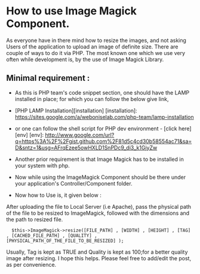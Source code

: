 # How to use Image Magick Component.

As everyone have in there mind how to resize the images, and not asking Users of the application to upload an image of definite size.
There are couple of ways to do it via PHP.
The most known one which we use very often while development is, by the use of Image Magick Library.

## Minimal requirement :
* As this is PHP team's code snippet section, one should have the LAMP installed in place; for which you can follow the below give link,

* [PHP LAMP Installation][installation]
[installation]: https://sites.google.com/a/weboniselab.com/php-team/lamp-installation
* or one can follow the shell script for PHP dev environment - [click here][env]
[env]: http://www.google.com/url?q=https%3A%2F%2Fgist.github.com%2F81d5c4cd30b58554ac71&sa=D&sntz=1&usg=AFrqEzee5owHXLD1SnPDc9_di3_k1GjyZw

* Another prior requirement is that Image Magick has to be installed in your system with php.

* Now while using the ImageMagick Component should be there under your application's Controller/Component folder.

* Now how to Use is, it given below :

After uploading the file to Local Server (i.e Apache), pass the physical path of the file to be resized to ImageMagick, followed with the dimensions and the path to resized file.


      $this->ImageMagick->resize([FILE_PATH] , [WIDTH] , [HEIGHT] , [TAG] , [CACHED_FILE_PATH] , [QUALITY] , [PHYSICAL_PATH_OF_THE_FILE_TO_BE_RESIZED] );

Usually, Tag is kept as TRUE and Quality is kept as 100;for a better quality image after resizing.
I hope this helps. Please feel free to add/edit the post, as per convenience.
